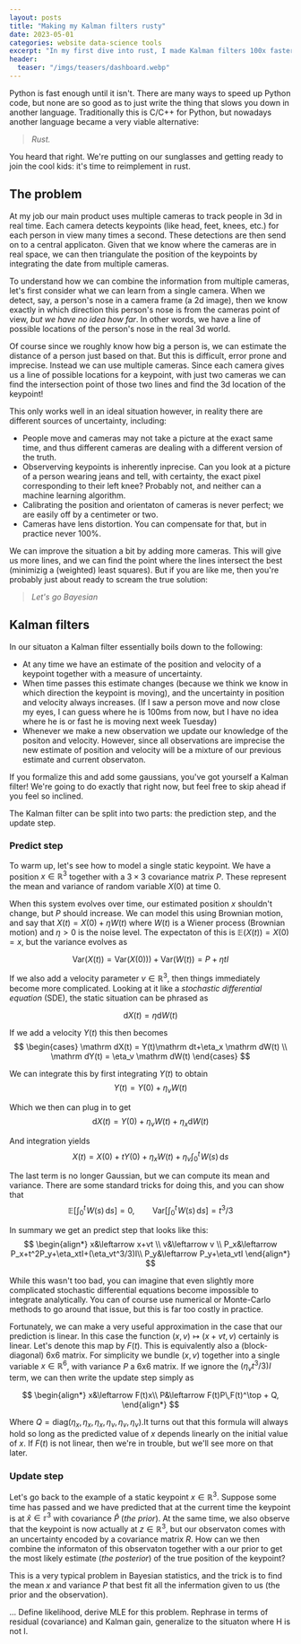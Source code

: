 ```yaml
---
layout: posts
title: "Making my Kalman filters rusty"
date: 2023-05-01
categories: website data-science tools
excerpt: "In my first dive into rust, I made Kalman filters 100x faster."
header:
  teaser: "/imgs/teasers/dashboard.webp"
---
```


Python is fast enough until it isn't. There are many ways to speed up Python code, but
none are so good as to just write the thing that slows you down in another language.
Traditionally this is C/C++ for Python, but nowadays another language became a very
viable alternative:

> *Rust.*

You heard that right. We're putting on our sunglasses and getting ready to join the cool
kids: it's time to reimplement in rust. 

## The problem

At my job our main product uses multiple cameras to track people in 3d in real time.
Each camera detects keypoints (like head, feet, knees, etc.) for each person in view
many times a second. These detections are then send on to a central applicaton. Given
that we know where the cameras are in real space, we can then triangulate the position
of the keypoints by integrating the date from multiple cameras.

To understand how we can combine the information from multiple cameras, let's first
consider what we can learn from a single camera. When we detect, say, a person's nose in
a camera frame (a 2d image), then we know exactly in which direction this person's nose is
from the cameras point of view, _but we have no idea how far_.  In other words, we have 
a line of possible locations of the person's nose in the real 3d world. 

Of course since we roughly know how big a person is, we can estimate the distance of a
person just based on that. But this is difficult, error prone and imprecise. Instead we
can use multiple cameras. Since each camera gives us a line of possible locations for a
keypoint, with just two cameras we can find the intersection point of those two lines and 
find the 3d location of the keypoint!

This only works well in an ideal situation however, in reality there are different sources
of uncertainty, including:
- People move and cameras may not take a picture at the exact same time, and thus different
cameras are dealing with a different version of the truth.
- Observerving keypoints is inherently inprecise. Can you look at a picture of a person
wearing jeans and tell, with certainty, the exact pixel corresponding to their left knee?
Probably not, and neither can a machine learning algorithm.
- Calibrating the position and orientaton of cameras is never perfect; we are easily off
  by a centimeter or two. 
- Cameras have lens distortion. You can compensate for that, but in practice never 100%. 

We can improve the situation a bit by adding more cameras. This will give us more lines,
and we can find the point where the lines intersect the best (minimizig a (weighted)
least squares). But if you are like me, then you're probably just about ready to scream
the true solution:

> *Let's go Bayesian*

## Kalman filters

In our situaton a Kalman filter essentially boils down to the following:
- At any time we have an estimate of the position and velocity of a keypoint together
  with a measure of uncertainty.
- When time passes this estimate changes (because we think we know in which direction
  the keypoint is moving), and the uncertainty in position and velocity always
  increases. (If I saw a person move and now close my eyes, I can guess where he is
  100ms from now, but I have no idea where he is or fast he is moving next week Tuesday)
- Whenever we make a new observation we update our knowledge of the positon and
  velocity. However, since all observations are imprecise the new estimate of position
  and velocity will be a mixture of our previous estimate and current observaton.

If you formalize this and add some gaussians, you've got yourself a Kalman filter! We're
going to do exactly that right now, but feel free to skip ahead if you feel so inclined.

The Kalman filter can be split into two parts: the prediction step, and the update step. 

### Predict step

To warm up, let's see how to model a single static keypoint. We have a position
$x\in\mathbb R^3$ together with a $3\times 3$ covariance matrix $P$. These represent the
mean and variance of random variable $X(0)$ at time $0$.

When this system evolves over time, our estimated position $x$ shouldn't change, but $P$
should increase. We can model this using Brownian motion, and say that $X(t) = X(0) +
\eta W(t)$ where $W(t)$ is a Wiener process (Brownian motion) and $\eta>0$ is the noise
level. The expectaton of this is $\mathbb E(X(t))=X(0)=x$, but the variance evolves as 

$$\mathrm{Var}(X(t))= \mathrm{Var}(X(0)))+\mathrm{Var}(W(t))=P+\eta tI$$

If we also add a velocity parameter $v\in \mathbb R^3$, then things immediately become
more complicated. Looking at it like a _stochastic differential equation_ (SDE), the
static situation can be phrased as 

$$
    \mathrm dX(t) = \eta \mathrm dW(t)    
$$

If we add a velocity $Y(t)$ this then becomes
$$
\begin{cases}
    \mathrm dX(t) = Y(t)\mathrm dt+\eta_x \mathrm dW(t) \\ 
    \mathrm dY(t) = \eta_v \mathrm dW(t)
\end{cases}
$$

We can integrate this by first integrating $Y(t)$ to obtain
$$
Y(t) = Y(0)+\eta_v W(t)
$$

Which we then can plug in to get
$$
  \mathrm dX(t) = Y(0)+\eta_vW(t)+\eta_x\mathrm dW(t)
$$

And integration yields
$$
  X(t) = X(0)+tY(0)+\eta_xW(t)+\eta_v\int_0^t\!W(s)\,\mathrm ds
$$

The last term is no longer Gaussian, but we can compute its mean and variance. There are
some standard tricks for doing this, and you can show that
$$
  \mathbb E\left[\int_0^t\!W(s)\,\mathrm ds\right] = 0,\qquad\mathrm{Var}\left[\int_0^t\!W(s)\,\mathrm ds\right]=t^3/3
$$

In summary we get an predict step that looks like this:
$$
\begin{align*}
  x&\leftarrow x+vt \\
  v&\leftarrow v \\
  P_x&\leftarrow P_x+t^2P_y+\eta_xtI+(\eta_vt^3/3)I\\
  P_y&\leftarrow P_y+\eta_vtI
\end{align*}
$$

While this wasn't too bad, you can imagine that even slightly more complicated
stochastic differential equations become impossible to integrate analytically. You can
of course use numerical or Monte-Carlo methods to go around that issue, but this is far
too costly in practice. 

Fortunately, we can make a very useful approximation in the case that our prediction is
linear. In this case the function $(x,v)\mapsto (x+vt,v)$ certainly is linear. Let's denote
this map by $F(t)$. This is equivalently also a (block-diagonal) 6x6 matrix. For simplicity we bundle $(x,v)$ together into a single variable $x\in\mathbb R^6$, with variance $P$ a 6x6 matrix. If we ignore the $(\eta_vt^3/3)I$ term, we can then write the update step simply as 

$$ \begin{align*} x&\leftarrow F(t)x\\
  P&\leftarrow F(t)P\,F(t)^\top + Q, \end{align*}
$$

Where $Q=\mathrm{diag}(\eta_x,\eta_x,\eta_x,\eta_v,\eta_v,\eta_v)$.It turns out that
this formula will always hold so long as the predicted value of $x$ depends linearly on
the initial value of $x$. If $F(t)$ is not linear, then we're in trouble, but we'll see
more on that later.

### Update step

Let's go back to the example of a static keypoint $x\in \mathbb R^3$. Suppose some time
has passed and we have predicted that at the current time the keypoint is at $\hat x\in
\mathbb r^3$ with covariance $\hat P$ (_the prior_). At the same time, we also observe
that the keypoint is now actually at $z\in \mathbb R^3$, but our observaton comes with
an uncertainty encoded by a covariance matrix $R$. How can we then combine the
informaton of this observaton together with a our prior to get the most likely estimate
(_the posterior_) of the true position of the keypoint?

This is a very typical problem in Bayesian statistics, and the trick is to find the mean
$x$ and variance $P$ that best fit all the infermation given to us (the prior and the
observation). 

... Define likelihood, derive MLE for this problem. Rephrase in terms of residual (covariance) and Kalman gain, generalize to the situaton where H is not I. 
